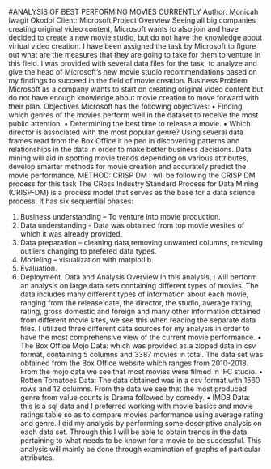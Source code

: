 #ANALYSIS OF BEST PERFORMING MOVIES CURRENTLY
Author: 
Monicah Iwagit Okodoi 
Client: 
Microsoft 
Project Overview 
Seeing all big companies creating original video content, Microsoft wants to also join and have 
decided to create a new movie studio, but do not have the knowledge about virtual video 
creation. I have been assigned the task by Microsoft to figure out what are the measures that 
they are going to take for them to venture in this field. I was provided with several data files for 
the task, to analyze and give the head of Microsoft’s new movie studio recommendations based 
on my findings to succeed in the field of movie creation. 
Business Problem 
Microsoft as a company wants to start on creating original video content but do not have 
enough knowledge about movie creation to move forward with their plan. 
Objectives 
Microsoft has the following objectives: 
• Finding which genres of the movies perform well in the dataset to receive the most 
public attention. 
• Determining the best time to release a movie. 
• Which director is associated with the most popular genre? 
Using several data frames read from the Box Office it helped in discovering patterns and 
relationships in the data in order to make better business decisions. 
Data mining will aid in spotting movie trends depending on various attributes, develop smarter 
methods for movie creation and accurately predict the movie performance. 
METHOD: 
CRISP DM 
I will be following the CRISP DM process for this task 
The CRoss Industry Standard Process for Data Mining (CRISP-DM) is a process model that serves 
as the base for a data science process. It has six sequential phases: 
1. Business understanding – To venture into movie production.
2. Data understanding - Data was obtained from top movie wesites of which it was already provided.
3. Data preparation – cleaning data,removing unwanted columns, removing outliers changing to prefered data types. 
4. Modeling – visualization with matplotlib. 
5. Evaluation.
6. Deployment.
Data and Analysis Overview 
In this analysis, I will perform an analysis on large data sets containing different types of movies. 
The data includes many different types of information about each movie, ranging from the 
release date, the director, the studio, average rating, rating, gross domestic and foreign and 
many other information obtained from different movie sites, we see this when reading the 
separate data files. 
I utilized three different data sources for my analysis in order to have the most comprehensive 
view of the current movie performance. 
• The Box Office Mojo Data: which was provided as a zipped data in csv format, containing 
5 columns and 3387 movies in total. The data set was obtained from the Box Office 
website which ranges from 2010-2018. From the mojo data we see that most movies 
were filmed in IFC studio.
• Rotten Tomatoes Data: The data obtained was in a csv format with 1560 rows and 12 
columns. From the data we see that the most produced genre from value counts is 
Drama followed by comedy.
• IMDB Data: this is a sql data and I preferred working with movie basics and movie 
ratings table so as to compare movies performance using average rating and genre.
I did my analysis by performing some descriptive analysis on each data set. Through this I 
will be able to obtain trends in the data pertaining to what needs to be known for a movie to be 
successful. This analysis will mainly be done through examination of graphs of particular 
attributes. 

